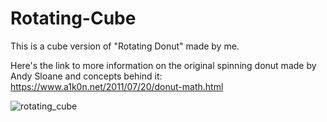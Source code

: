 # Rotating-Cube
This is a cube version of "Rotating Donut" made by me.

Here's the link to more information on the original spinning donut made by Andy Sloane and concepts behind it: https://www.a1k0n.net/2011/07/20/donut-math.html


![rotating_cube](https://user-images.githubusercontent.com/72808219/134800145-d0a7cd62-b5fd-4400-a7f7-6de3442b02cd.gif)
